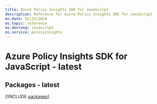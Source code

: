 ```yaml
---
title: Azure Policy Insights SDK for JavaScript
description: Reference for Azure Policy Insights SDK for JavaScript
ms.date: 01/23/2024
ms.topic: reference
ms.devlang: javascript
ms.service: policyinsights
---
```

# Azure Policy Insights SDK for JavaScript - latest
## Packages - latest
[!INCLUDE [packages](policy-insights-index.md)]